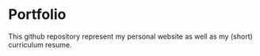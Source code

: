 # Portfolio

This github repository represent my personal website as well as my (short) curriculum resume.